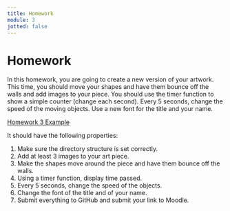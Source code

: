 ```yaml
---
title: Homework
module: 3
jotted: false
---
```


# Homework

In this homework, you are going to create a new version of your artwork. This time, you should move your shapes and have them bounce off the walls and add images to your piece.  You should use the timer function to show a simple counter (change each second). Every 5 seconds, change the speed of the moving objects.   Use a new font for the title and your name.

<a href="https://github.com/Montana-Media-Arts/220_CreativeCoding2-Spring2021-Samples/tree/main/Homework%203" target="_new">Homework 3 Example</a>

It should have the following properties:
1.	Make sure the directory structure is set correctly.
2.	Add at least 3 images to your art piece.
3.	Make the shapes move around the piece and have them bounce off the walls.
4.  Using a timer function, display time passed.
5.  Every 5 seconds, change the speed of the objects.
6.	Change the font of the title and of your name.
7.  Submit everything to GitHub and submit your link to Moodle.
